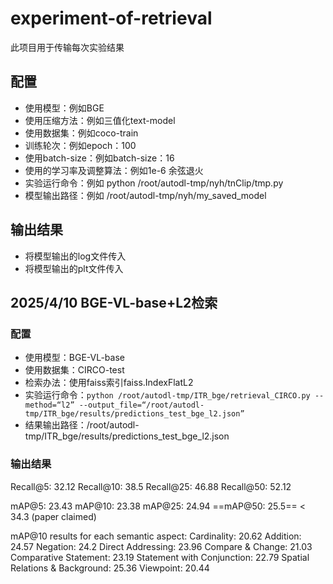 # experiment-of-retrieval
此项目用于传输每次实验结果
## 配置
- 使用模型：例如BGE
- 使用压缩方法：例如三值化text-model
- 使用数据集：例如coco-train
- 训练轮次：例如epoch：100
- 使用batch-size：例如batch-size：16
- 使用的学习率及调整算法：例如1e-6 余弦退火
- 实验运行命令：例如 python /root/autodl-tmp/nyh/tnClip/tmp.py
- 模型输出路径：例如 /root/autodl-tmp/nyh/my_saved_model
## 输出结果
- 将模型输出的log文件传入
- 将模型输出的plt文件传入

## 2025/4/10 BGE-VL-base+L2检索

### 配置

- 使用模型：BGE-VL-base
- 使用数据集：CIRCO-test
- 检索办法：使用faiss索引faiss.IndexFlatL2
- 实验运行命令：`python /root/autodl-tmp/ITR_bge/retrieval_CIRCO.py --method=“l2” --output_file=“/root/autodl-tmp/ITR_bge/results/predictions_test_bge_l2.json”`
- 结果输出路径：/root/autodl-tmp/ITR_bge/results/predictions_test_bge_l2.json

### 输出结果

Recall@5: 32.12
Recall@10: 38.5
Recall@25: 46.88
Recall@50: 52.12

mAP@5: 23.43
mAP@10: 23.38
mAP@25: 24.94
==mAP@50: 25.5== < 34.3 (paper claimed)

mAP@10 results for each semantic aspect:
Cardinality: 20.62
Addition: 24.57
Negation: 24.2
Direct Addressing: 23.96
Compare & Change: 21.03
Comparative Statement: 23.19
Statement with Conjunction: 22.79
Spatial Relations & Background: 25.36
Viewpoint: 20.44
